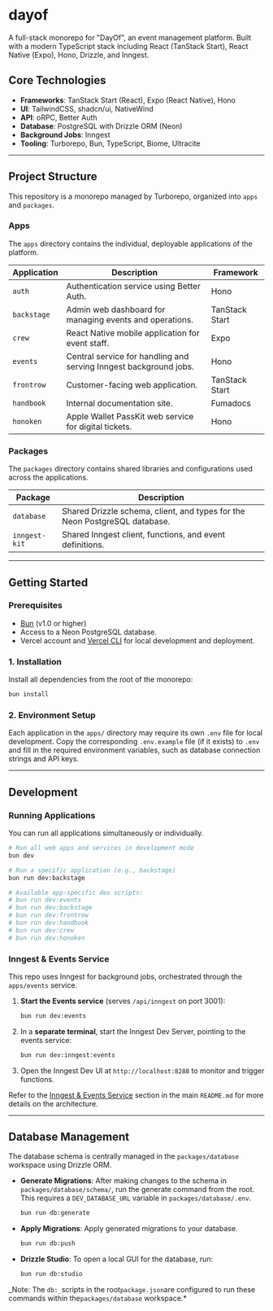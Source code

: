 # dayof

A full-stack monorepo for "DayOf", an event management platform. Built with a modern TypeScript stack including React (TanStack Start), React Native (Expo), Hono, Drizzle, and Inngest.

## Core Technologies

- **Frameworks**: TanStack Start (React), Expo (React Native), Hono
- **UI**: TailwindCSS, shadcn/ui, NativeWind
- **API**: oRPC, Better Auth
- **Database**: PostgreSQL with Drizzle ORM (Neon)
- **Background Jobs**: Inngest
- **Tooling**: Turborepo, Bun, TypeScript, Biome, Ultracite

---

## Project Structure

This repository is a monorepo managed by Turborepo, organized into `apps` and `packages`.

### Apps

The `apps` directory contains the individual, deployable applications of the platform.

| Application | Description                                                       | Framework      |
| ----------- | ----------------------------------------------------------------- | -------------- |
| `auth`      | Authentication service using Better Auth.                         | Hono           |
| `backstage` | Admin web dashboard for managing events and operations.           | TanStack Start |
| `crew`      | React Native mobile application for event staff.                  | Expo           |
| `events`    | Central service for handling and serving Inngest background jobs. | Hono           |
| `frontrow`  | Customer-facing web application.                                  | TanStack Start |
| `handbook`  | Internal documentation site.                                      | Fumadocs       |
| `honoken`   | Apple Wallet PassKit web service for digital tickets.             | Hono           |

### Packages

The `packages` directory contains shared libraries and configurations used across the applications.

| Package       | Description                                                                |
| ------------- | -------------------------------------------------------------------------- |
| `database`    | Shared Drizzle schema, client, and types for the Neon PostgreSQL database. |
| `inngest-kit` | Shared Inngest client, functions, and event definitions.                   |

---

## Getting Started

### Prerequisites

- [Bun](https://bun.sh/) (v1.0 or higher)
- Access to a Neon PostgreSQL database.
- Vercel account and [Vercel CLI](https://vercel.com/cli) for local development and deployment.

### 1. Installation

Install all dependencies from the root of the monorepo:

```bash
bun install
```

### 2. Environment Setup

Each application in the `apps/` directory may require its own `.env` file for local development. Copy the corresponding `.env.example` file (if it exists) to `.env` and fill in the required environment variables, such as database connection strings and API keys.

---

## Development

### Running Applications

You can run all applications simultaneously or individually.

```bash
# Run all web apps and services in development mode
bun dev

# Run a specific application (e.g., backstage)
bun run dev:backstage

# Available app-specific dev scripts:
# bun run dev:events
# bun run dev:backstage
# bun run dev:frontrow
# bun run dev:handbook
# bun run dev:crew
# bun run dev:honoken
```

### Inngest & Events Service

This repo uses Inngest for background jobs, orchestrated through the `apps/events` service.

1.  **Start the Events service** (serves `/api/inngest` on port 3001):
    ```bash
    bun run dev:events
    ```
2.  In a **separate terminal**, start the Inngest Dev Server, pointing to the events service:
    ```bash
    bun run dev:inngest:events
    ```
3.  Open the Inngest Dev UI at `http://localhost:8288` to monitor and trigger functions.

Refer to the [Inngest & Events Service](#inngest--events-service) section in the main `README.md` for more details on the architecture.

---

## Database Management

The database schema is centrally managed in the `packages/database` workspace using Drizzle ORM.

- **Generate Migrations**: After making changes to the schema in `packages/database/schema/`, run the generate command from the root. This requires a `DEV_DATABASE_URL` variable in `packages/database/.env`.
  ```bash
  bun run db:generate
  ```
- **Apply Migrations**: Apply generated migrations to your database.
  ```bash
  bun run db:push
  ```
- **Drizzle Studio**: To open a local GUI for the database, run:
  ```bash
  bun run db:studio
  ```

_Note: The `db:_`scripts in the root`package.json`are configured to run these commands within the`packages/database` workspace.\*
